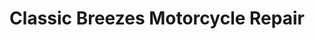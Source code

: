 ---
title: "Classic Breezes Motorcycle Repair"
url: /norton/classic-breezes-motorcycle-repair/
shop: motorcycle
---